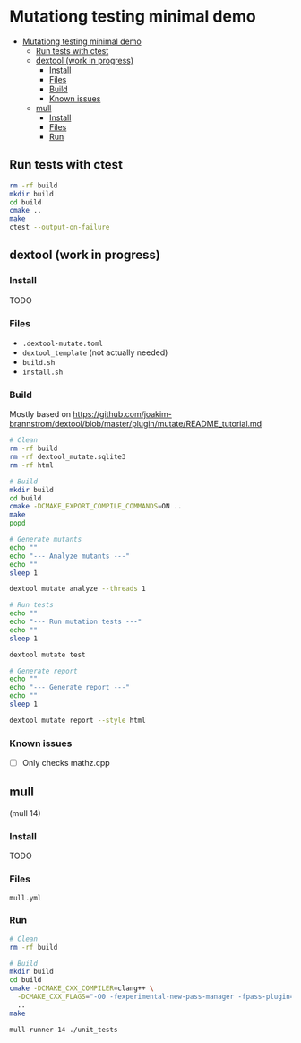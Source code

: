 # Mutationg testing minimal demo

- [Mutationg testing minimal demo](#mutationg-testing-minimal-demo)
  - [Run tests with ctest](#run-tests-with-ctest)
  - [dextool (work in progress)](#dextool-work-in-progress)
    - [Install](#install)
    - [Files](#files)
    - [Build](#build)
    - [Known issues](#known-issues)
  - [mull](#mull)
    - [Install](#install-1)
    - [Files](#files-1)
    - [Run](#run)

## Run tests with ctest

```bash
rm -rf build
mkdir build
cd build
cmake ..
make
ctest --output-on-failure
```

## dextool (work in progress)

### Install

TODO

### Files

- `.dextool-mutate.toml`
- `dextool_template` (not actually needed)
- `build.sh`
- `install.sh`

### Build

Mostly based on https://github.com/joakim-brannstrom/dextool/blob/master/plugin/mutate/README_tutorial.md

```bash
# Clean
rm -rf build
rm -rf dextool_mutate.sqlite3
rm -rf html

# Build
mkdir build
cd build
cmake -DCMAKE_EXPORT_COMPILE_COMMANDS=ON ..
make
popd

# Generate mutants
echo ""
echo "--- Analyze mutants ---"
echo ""
sleep 1

dextool mutate analyze --threads 1

# Run tests
echo ""
echo "--- Run mutation tests ---"
echo ""
sleep 1

dextool mutate test

# Generate report
echo ""
echo "--- Generate report ---"
echo ""
sleep 1

dextool mutate report --style html
```

### Known issues

- [ ] Only checks mathz.cpp

## mull

(mull 14)

### Install

TODO

### Files

`mull.yml`

### Run

```bash
# Clean
rm -rf build

# Build
mkdir build
cd build
cmake -DCMAKE_CXX_COMPILER=clang++ \
  -DCMAKE_CXX_FLAGS="-O0 -fexperimental-new-pass-manager -fpass-plugin=/usr/lib/mull-ir-frontend-14 -g -grecord-command-line -stdlib=libc++" \
  ..
make

mull-runner-14 ./unit_tests
```
